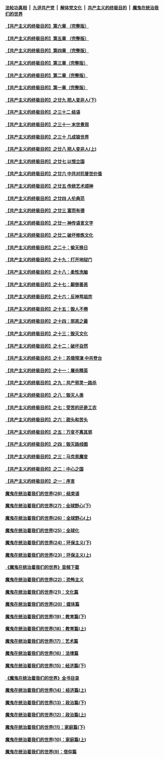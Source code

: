 ####  [法轮功真相](../../../../basic/blob/master/README.md?t=12111352) &nbsp;|&nbsp; [九评共产党](../../../../9ping.md/blob/master/README.md?t=12111352) &nbsp;|&nbsp; [解体党文化](../../../../jtdwh.md/blob/master/README.md?t=12111352)  &nbsp;|&nbsp; [共产主义的终极目的](../../../../gczydzjmd.md/blob/master/README.md?t=12111352) &nbsp;|&nbsp; [魔鬼在统治我们的世界](../../../../mgztzwmdsj.md/blob/master/README.md?t=12111352) 

#### [【共产主义的终极目的】第六章 （完整版）](../pages/nsc422/n11428913.md?t=12111352) 

#### [【共产主义的终极目的】第五章 （完整版）](../pages/nsc422/n11428912.md?t=12111352) 

#### [【共产主义的终极目的】第四章 （完整版）](../pages/nsc422/n11428907.md?t=12111352) 

#### [【共产主义的终极目的】第三章（完整版）](../pages/nsc422/n11428848.md?t=12111352) 

#### [【共产主义的终极目的】第二章（完整版）](../pages/nsc422/n11428831.md?t=12111352) 

#### [【共产主义的终极目的】第一章（完整版）](../pages/nsc422/n11417651.md?t=12111352) 

#### [【共产主义的终极目的】之廿九 把人变非人(下)](../pages/nsc422/n11344140.md?t=12111352) 

#### [【共产主义的终极目的】之三十二 结语](../pages/nsc422/n11360535.md?t=12111352) 

#### [【共产主义的终极目的】之三十一 末世景观](../pages/nsc422/n11351129.md?t=12111352) 

#### [【共产主义的终极目的】之三十 几成狼世界](../pages/nsc422/n11348280.md?t=12111352) 

#### [【共产主义的终极目的】之廿八 把人变非人(上)](../pages/nsc422/n11340492.md?t=12111352) 

#### [【共产主义的终极目的】之廿七 以恨立国](../pages/nsc422/n11336944.md?t=12111352) 

#### [【共产主义的终极目的】之廿六 中共对抗普世价值](../pages/nsc422/n11324785.md?t=12111352) 

#### [【共产主义的终极目的】之廿五 传统艺术颂神](../pages/nsc422/n11296396.md?t=12111352) 

#### [【共产主义的终极目的】之廿四 人伦典范](../pages/nsc422/n11296397.md?t=12111352) 

#### [【共产主义的终极目的】之廿三 富而有德](../pages/nsc422/n11283598.md?t=12111352) 

#### [【共产主义的终极目的】之廿一 神传语言文字](../pages/nsc422/n11263265.md?t=12111352) 

#### [【共产主义的终极目的】之廿二 破坏修炼文化](../pages/nsc422/n11245728.md?t=12111352) 

#### [【共产主义的终极目的】之二十：偷天换日](../pages/nsc422/n11238846.md?t=12111352) 

#### [【共产主义的终极目的】之十九：打开地狱门](../pages/nsc422/n11206376.md?t=12111352) 

#### [【共产主义的终极目的】之十八：柔性洗脑](../pages/nsc422/n11199994.md?t=12111352) 

#### [【共产主义的终极目的】之十七：颠倒善恶](../pages/nsc422/n11179782.md?t=12111352) 

#### [【共产主义的终极目的】之十六：反神骂祖宗](../pages/nsc422/n11166798.md?t=12111352) 

#### [【共产主义的终极目的】之十五：毁人不倦](../pages/nsc422/n11166792.md?t=12111352) 

#### [【共产主义的终极目的】之十四：邪恶之最](../pages/nsc422/n11150249.md?t=12111352) 

#### [【共产主义的终极目的】之十三：毁灭文化](../pages/nsc422/n11135227.md?t=12111352) 

#### [【共产主义的终极目的】之十二：破坏自然](../pages/nsc422/n11135214.md?t=12111352) 

#### [【共产主义的终极目的】之十：苏俄预演 中共登台](../pages/nsc422/n11118424.md?t=12111352) 

#### [【共产主义的终极目的】之十一：屠杀精英](../pages/nsc422/n11118442.md?t=12111352) 

#### [【共产主义的终极目的】之九：共产邪灵一路杀](../pages/nsc422/n11114139.md?t=12111352) 

#### [【共产主义的终极目的】之八：毁灭人类](../pages/nsc422/n11108503.md?t=12111352) 

#### [【共产主义的终极目的】之七：受苦的还是工农](../pages/nsc422/n11101809.md?t=12111352) 

#### [【共产主义的终极目的】之六：甜头和苦头](../pages/nsc422/n11096971.md?t=12111352) 

#### [【共产主义的终极目的】之五：万变不离其邪](../pages/nsc422/n11091285.md?t=12111352) 

#### [【共产主义的终极目的】之四：毁灭路线图](../pages/nsc422/n11086284.md?t=12111352) 

#### [【共产主义的终极目的】之三：马克思魔变](../pages/nsc422/n11061941.md?t=12111352) 

#### [【共产主义的终极目的】之二：中心之国](../pages/nsc422/n11047728.md?t=12111352) 

#### [【共产主义的终极目的】之一：序言](../pages/nsc422/n11086077.md?t=12111352) 

#### [魔鬼在统治着我们的世界(28)：结束语](../pages/nsc422/n10936246.md?t=12111352) 

#### [魔鬼在统治着我们的世界(27)：全球野心(下)](../pages/nsc422/n10928319.md?t=12111352) 

#### [魔鬼在统治着我们的世界(26)：全球野心(上)](../pages/nsc422/n10900318.md?t=12111352) 

#### [魔鬼在统治着我们的世界(25)：全球化](../pages/nsc422/n10788205.md?t=12111352) 

#### [魔鬼在统治着我们的世界(24)：环保主义(下)](../pages/nsc422/n10695307.md?t=12111352) 

#### [魔鬼在统治着我们的世界(23)：环保主义(上)](../pages/nsc422/n10688613.md?t=12111352) 

#### [《魔鬼在统治着我们的世界》音频下载](../pages/nsc422/n10635553.md?t=12111352) 

#### [魔鬼在统治着我们的世界(22)：恐怖主义](../pages/nsc422/n10614727.md?t=12111352) 

#### [魔鬼在统治着我们的世界(21)：文化篇](../pages/nsc422/n10597706.md?t=12111352) 

#### [魔鬼在统治着我们的世界(20)：媒体篇](../pages/nsc422/n10586579.md?t=12111352) 

#### [魔鬼在统治着我们的世界(19)：教育篇(下)](../pages/nsc422/n10564808.md?t=12111352) 

#### [魔鬼在统治着我们的世界(18)：教育篇(上)](../pages/nsc422/n10526970.md?t=12111352) 

#### [魔鬼在统治着我们的世界(17)：艺术篇](../pages/nsc422/n10499093.md?t=12111352) 

#### [魔鬼在统治着我们的世界(16)：法律篇](../pages/nsc422/n10485969.md?t=12111352) 

#### [魔鬼在统治着我们的世界(15)：经济篇(下)](../pages/nsc422/n10469975.md?t=12111352) 

#### [《魔鬼在统治着我们的世界》全书目录](../pages/nsc422/n10464261.md?t=12111352) 

#### [魔鬼在统治着我们的世界(14)：经济篇(上)](../pages/nsc422/n10457370.md?t=12111352) 

#### [魔鬼在统治着我们的世界(13)：政治篇(下)](../pages/nsc422/n10448270.md?t=12111352) 

#### [魔鬼在统治着我们的世界(12)：政治篇(上)](../pages/nsc422/n10444576.md?t=12111352) 

#### [魔鬼在统治着我们的世界(11)：家庭篇(下)](../pages/nsc422/n10440961.md?t=12111352) 

#### [魔鬼在统治着我们的世界(10)：家庭篇(上)](../pages/nsc422/n10435448.md?t=12111352) 

#### [魔鬼在统治着我们的世界(9)：信仰篇](../pages/nsc422/n10432159.md?t=12111352) 

